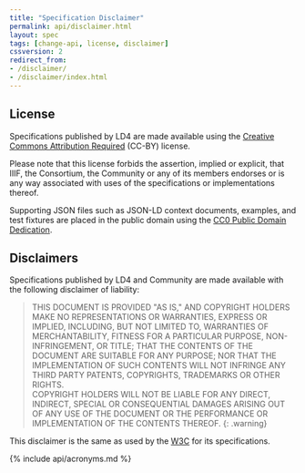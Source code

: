 ```yaml
---
title: "Specification Disclaimer"
permalink: api/disclaimer.html
layout: spec
tags: [change-api, license, disclaimer]
cssversion: 2
redirect_from:
- /disclaimer/
- /disclaimer/index.html
---
```


## License

Specifications published by LD4 are made available using the [Creative Commons Attribution Required][cc-by] (CC-BY) license.

Please note that this license forbids the assertion, implied or explicit, that IIIF, the Consortium, the Community or any of its members endorses or is any way associated with uses of the specifications or implementations thereof.

Supporting JSON files such as JSON-LD context documents, examples, and test fixtures are placed in the public domain using the [CC0 Public Domain Dedication][cc0].

## Disclaimers

Specifications published by LD4 and Community are made available with the following disclaimer of liability:

> THIS DOCUMENT IS PROVIDED "AS IS," AND COPYRIGHT HOLDERS MAKE NO REPRESENTATIONS OR WARRANTIES, EXPRESS OR IMPLIED, INCLUDING, BUT NOT LIMITED TO, WARRANTIES OF MERCHANTABILITY, FITNESS FOR A PARTICULAR PURPOSE, NON-INFRINGEMENT, OR TITLE; THAT THE CONTENTS OF THE DOCUMENT ARE SUITABLE FOR ANY PURPOSE; NOR THAT THE IMPLEMENTATION OF SUCH CONTENTS WILL NOT INFRINGE ANY THIRD PARTY PATENTS, COPYRIGHTS, TRADEMARKS OR OTHER RIGHTS.<br/>
COPYRIGHT HOLDERS WILL NOT BE LIABLE FOR ANY DIRECT, INDIRECT, SPECIAL OR CONSEQUENTIAL DAMAGES ARISING OUT OF ANY USE OF THE DOCUMENT OR THE PERFORMANCE OR IMPLEMENTATION OF THE CONTENTS THEREOF.
{: .warning}

This disclaimer is the same as used by the [W3C][w3c] for its specifications.

[cc-by]: http://creativecommons.org/licenses/by/4.0/ "Creative Commons &mdash; Attribution 4.0 International"
[cc0]: https://creativecommons.org/publicdomain/zero/1.0/ "CC0 Public Domain Dedication"
[w3c]: http://www.w3.org/Consortium/Legal/2015/doc-license

{% include api/acronyms.md %}
